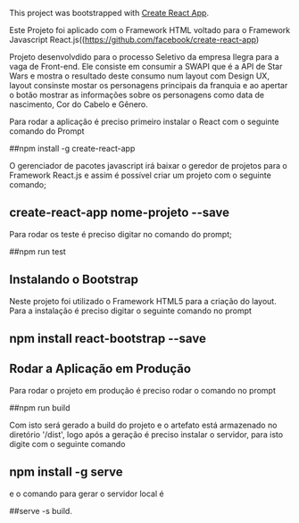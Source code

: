 This project was bootstrapped with [Create React App](https://github.com/facebook/create-react-app).

Este Projeto foi aplicado com o Framework HTML voltado para o Framework Javascript React.js((https://github.com/facebook/create-react-app)

Projeto desenvolvdido para o processo Seletivo da empresa Ilegra para a vaga de Front-end. Ele consiste em consumir a SWAPI que é a API de Star Wars e mostra o resultado deste consumo num layout com Design UX, layout consinste mostar os personagens principais da franquia e ao apertar o botão mostrar as informações sobre os personagens como data de nascimento, Cor do Cabelo e Gênero. 

Para rodar a aplicação é preciso primeiro instalar o React com o seguinte comando do Prompt

##npm install -g create-react-app

O gerenciador de pacotes javascript irá baixar o geredor de projetos para o Framework React.js e assim é possível criar um projeto com 
o seguinte comando; 

## create-react-app nome-projeto --save


Para rodar os teste é preciso digitar no comando do prompt;

##npm run test


## Instalando o Bootstrap


Neste projeto foi utilizado o Framework HTML5 para a criação do layout. Para a instalação é preciso digitar o seguinte comando no prompt

## npm install react-bootstrap --save 


## Rodar a Aplicação em Produção

Para rodar o projeto em produção é preciso rodar o comando no prompt

##npm run build 

Com isto será gerado a build do projeto e o artefato está armazenado no diretório '/dist', logo após a geração é preciso instalar o servidor, para isto digite com o seguinte comando

## npm install -g serve

e o comando para gerar o servidor local é 

##serve -s build.

